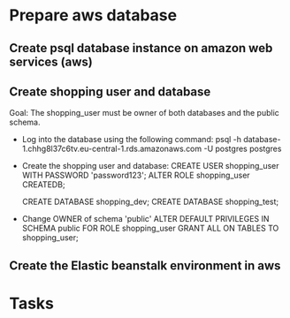 # Prepare aws database

## Create psql database instance on amazon web services (aws)

## Create shopping user and database

Goal: The shopping_user must be owner of both databases and the public schema.

- Log into the database using the following command:
  psql -h database-1.chhg8l37c6tv.eu-central-1.rds.amazonaws.com -U postgres postgres

- Create the shopping user and database:
  CREATE USER shopping_user WITH PASSWORD 'password123';
  ALTER ROLE shopping_user CREATEDB;

  CREATE DATABASE shopping_dev;
  CREATE DATABASE shopping_test;

- Change OWNER of schema 'public'
  ALTER DEFAULT PRIVILEGES IN SCHEMA public FOR ROLE shopping_user GRANT ALL ON TABLES TO shopping_user;

## Create the Elastic beanstalk environment in aws

# Tasks
